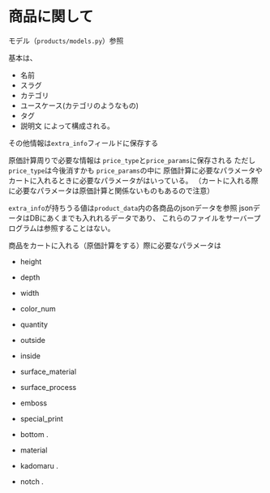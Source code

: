 # 商品に関して

モデル（`products/models.py`）参照

基本は、
- 名前
- スラグ
- カテゴリ
- ユースケース(カテゴリのようなもの)
- タグ
- 説明文
によって構成される。

その他情報は`extra_info`フィールドに保存する

原価計算周りで必要な情報は
`price_type`と`price_params`に保存される
ただし`price_type`は今後消すかも
`price_params`の中に
原価計算に必要なパラメータや
カートに入れるときに必要なパラメータがはいっている。
（カートに入れる際に必要なパラメータは原価計算と関係ないものもあるので注意）


`extra_info`が持ちうる値は`product_data`内の各商品のjsonデータを参照
jsonデータはDBにあくまでも入れれるデータであり、
これらのファイルをサーバープログラムは参照することはない。

商品をカートに入れる（原価計算をする）際に必要なパラメータは
- height
- depth
- width
- color_num
- quantity

- outside
- inside
- surface_material
- surface_process
- emboss
- special_print
- bottom .
- material
- kadomaru .
- notch .
